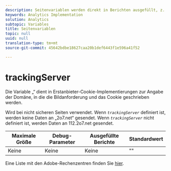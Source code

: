 ```yaml
---
description: Seitenvariablen werden direkt in Berichten ausgefüllt, z. B. pageName, List Props, List Variables usw.
keywords: Analytics Implementation
solution: Analytics
subtopic: Variables
title: Seitenvariablen
topic: null
uuid: null
translation-type: tm+mt
source-git-commit: 45642bdbe18627caa20b1def6443f1e596a41f52

---
```



# trackingServer

Die Variable „“ dient in Erstanbieter-Cookie-Implementierungen zur Angabe der Domäne, in die die Bildanforderung und das Cookie geschrieben werden.

<!-- 

trackingServer.xml

 -->

Wird bei nicht sicheren Seiten verwendet. Wenn *`trackingServer`* definiert ist, werden keine Daten an „2o7.net“ gesendet. Wenn *`trackingServer`* nicht definiert ist, werden Daten an 112.2o7.net gesendet.

| Maximale Größe | Debug-Parameter | Ausgefüllte Berichte | Standardwert |
|---|---|---|---|
| Keine | Keine | Keine | "" |

Eine Liste mit den Adobe-Rechenzentren finden Sie [hier](https://helpx.adobe.com/analytics/kb/determining-data-center.html).
